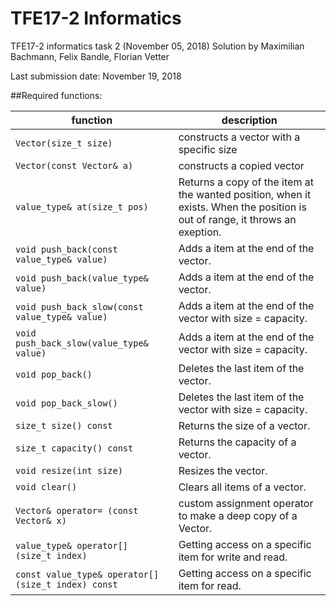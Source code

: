 # TFE17-2 Informatics
TFE17-2 informatics task 2 (November 05, 2018)
Solution by Maximilian Bachmann, Felix Bandle, Florian Vetter

Last submission date: November 19, 2018

##Required functions:

| function | description |
|-------------|-------------|
|`Vector(size_t size)`| constructs a vector with a specific size|
|`Vector(const Vector& a)`| constructs a copied vector|
|`value_type& at(size_t pos)`|Returns a copy of the item at the wanted position, when it exists. When the position is out of range, it throws an exeption.|
|`void push_back(const value_type& value)`|Adds a item at the end of the vector.|
|`void push_back(value_type& value)`|Adds a item at the end of the vector.|
|`void push_back_slow(const value_type& value)`|Adds a item at the end of the vector with size = capacity.|
|`void push_back_slow(value_type& value)`|Adds a item at the end of the vector with size = capacity.|
|`void pop_back()`|Deletes the last item of the vector.|
|`void pop_back_slow()`|Deletes the last item of the vector with size = capacity.|
|`size_t size() const`|Returns the size of a vector.|
|`size_t capacity() const`|Returns the capacity of a vector.|
|`void resize(int size)`|Resizes the vector.|
|`void clear()`|Clears all items of a vector.|
|`Vector& operator= (const Vector& x)`|custom assignment operator to make a deep copy of a Vector.|
|`value_type& operator[] (size_t index)`|Getting access on a specific item for write and read.|
|`const value_type& operator[] (size_t index) const`|Getting access on a specific item for read.|

